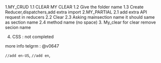1.MY_CRUD
 1.1 CLEAR MY CLEAR
 1.2 Give the folder name
 1.3 Create Reducer,dispatchers,add extra import
2.MY_PARTIAL 
  2.1 add extra API request in reducers
  2.2 Clear 
  2.3 Asking mainsection name it should same as section name
  2.4 method name (no space)
3. My_clear
   for clear remove secion name

4. CSS : not completed

more info telgrm : @v0647



`//add en-US`,
     `//add en`,
